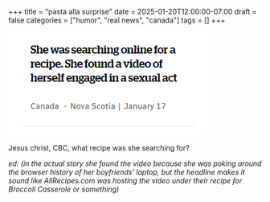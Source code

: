 +++
title = "pasta alla surprise"
date = 2025-01-20T12:00:00-07:00
draft = false
categories = ["humor", "real news", "canada"]
tags = []
+++

![she was searching online for a recipe. she found a video of herself engaged in a sexual act](./cbc.png)

Jesus christ, CBC, what recipe was she searching for?

_ed: (in the actual story she found the video because she was poking around the browser history of her boyfriends' laptop, but the headline makes it sound like AllRecipes.com was hosting the video under their recipe for Broccoli Casserole or something)_